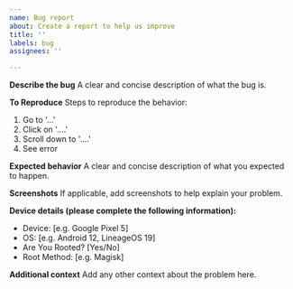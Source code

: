 ```yaml
---
name: Bug report
about: Create a report to help us improve
title: ''
labels: bug
assignees: ''

---
```


**Describe the bug**
A clear and concise description of what the bug is.

**To Reproduce**
Steps to reproduce the behavior:
1. Go to '...'
2. Click on '....'
3. Scroll down to '....'
4. See error

**Expected behavior**
A clear and concise description of what you expected to happen.

**Screenshots**
If applicable, add screenshots to help explain your problem.

**Device details (please complete the following information):**
 - Device: [e.g. Google Pixel 5]
 - OS: [e.g. Android 12, LineageOS 19]
 - Are You Rooted? [Yes/No]
 - Root Method: [e.g. Magisk] 

**Additional context**
Add any other context about the problem here.
